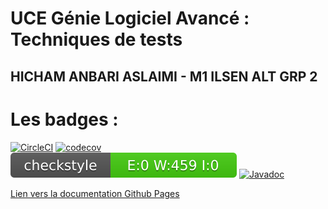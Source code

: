 # UCE Génie Logiciel Avancé : Techniques de tests

## HICHAM ANBARI ASLAIMI - M1 ILSEN ALT GRP 2

# Les badges : 
[![CircleCI](https://dl.circleci.com/status-badge/img/gh/hicham-anbari/ceri-m1-techniques-de-test/tree/master.svg?style=svg)](https://dl.circleci.com/status-badge/redirect/gh/hicham-anbari/ceri-m1-techniques-de-test/tree/master)
[![codecov](https://codecov.io/gh/hicham-anbari/ceri-m1-techniques-de-test/branch/master/graph/badge.svg)](https://codecov.io/gh/hicham-anbari/ceri-m1-techniques-de-test)
[![Checkstyle](target/site/badges/checkstyle-result.svg)](https://htmlpreview.github.io/?https://github.com/hicham-anbari/ceri-m1-techniques-de-test/blob/master/docs/checkstyle/checkstyle.html)
[![Javadoc](https://img.shields.io/badge/javadoc-3.5.0-brightgreen.svg)](https://hicham-anbari.github.io/ceri-m1-techniques-de-test/fr/univavignon/pokedex/api/package-summary.html)

[Lien vers la documentation Github Pages](https://hicham-anbari.github.io/ceri-m1-techniques-de-test/docs/fr/univavignon/pokedex/api/package-summary.html)

